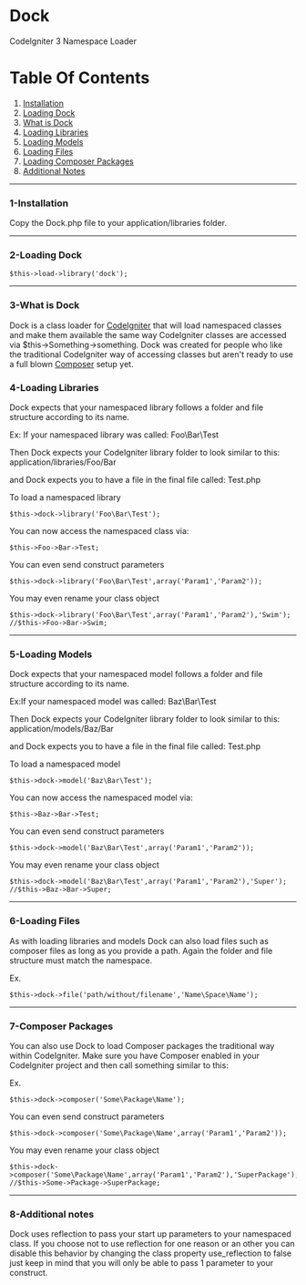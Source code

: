 # Dock

CodeIgniter 3 Namespace Loader

# Table Of Contents
1. <a href="#1">Installation</a>
2. <a href="#2">Loading Dock</a>
3. <a href="#3">What is Dock</a>
4. <a href="#4">Loading Libraries</a>
5. <a href="#5">Loading Models</a>
6. <a href="#6">Loading Files</a>
7. <a href="#7">Loading Composer Packages</a>
8. <a href="#8">Additional Notes</a>
<hr />

### <a name="1">1-Installation</a>
Copy the Dock.php file to your application/libraries folder.
<hr />

### <a name="2">2-Loading Dock</a>
```
$this->load->library('dock');
```
<hr />

### <a name="3">3-What is Dock</a>
Dock is a class loader for [CodeIgniter](http://github.com/ellislab/codeigniter) that will load namespaced classes and make them available the same way CodeIgniter classes are accessed via $this->Something->something. Dock was created for people who like the traditional CodeIgniter way of accessing classes but aren't ready to use a full blown [Composer](http://www.google.com) setup yet. 

### <a name="4">4-Loading Libraries</a>
Dock expects that your namespaced library follows a folder and file structure according to its name.

Ex: If your namespaced library was called: Foo\Bar\Test

Then Dock expects your CodeIgniter library folder to look similar to this:
application/libraries/Foo/Bar

and Dock expects you to have a file in the final file called: Test.php

To load a namespaced library 
```
$this->dock->library('Foo\Bar\Test');
```

You can now access the namespaced class via:
```
$this->Foo->Bar->Test;
```

You can even send construct parameters
```
$this->dock->library('Foo\Bar\Test',array('Param1','Param2'));
```

You may even rename your class object
```
$this->dock->library('Foo\Bar\Test',array('Param1','Param2'),'Swim');
//$this->Foo->Bar->Swim;
```
<hr />

### <a name="5">5-Loading Models</a>
Dock expects that your namespaced model follows a folder and file structure according to its name.

Ex:If your namespaced model was called: Baz\Bar\Test

Then Dock expects your CodeIgniter library folder to look similar to this:
application/models/Baz/Bar

and Dock expects you to have a file in the final file called: Test.php

To load a namespaced model
```
$this->dock->model('Baz\Bar\Test');
```

You can now access the namespaced model via:
```
$this->Baz->Bar->Test;
```

You can even send construct parameters
```
$this->dock->model('Baz\Bar\Test',array('Param1','Param2'));
```

You may even rename your class object
```
$this->dock->model('Baz\Bar\Test',array('Param1','Param2'),'Super');
//$this->Baz->Bar->Super;
```
<hr />

### <a name="6">6-Loading Files</a>
As with loading libraries and models Dock can also load files such as composer files as long as you provide a path. Again
the folder and file structure must match the namespace.

Ex.
```
$this->dock->file('path/without/filename','Name\Space\Name');
```
<hr />

### <a name="7">7-Composer Packages</a>
You can also use Dock to load Composer packages the traditional way within CodeIgniter. Make sure you have Composer enabled in your CodeIgniter project and then call something similar to this:

Ex.
```
$this->dock->composer('Some\Package\Name');
```

You can even send construct parameters
```
$this->dock->composer('Some\Package\Name',array('Param1','Param2'));
```

You may even rename your class object
```
$this->dock->composer('Some\Package\Name',array('Param1','Param2'),'SuperPackage');
//$this->Some->Package->SuperPackage;
```
<hr />

### <a name="8">8-Additional notes</a>
Dock uses reflection to pass your start up parameters to your namespaced class. If you choose not to use reflection for one reason or an
other you can disable this behavior by changing the class property use_reflection to false just keep in mind that you will only be able to pass 1 parameter to your construct.